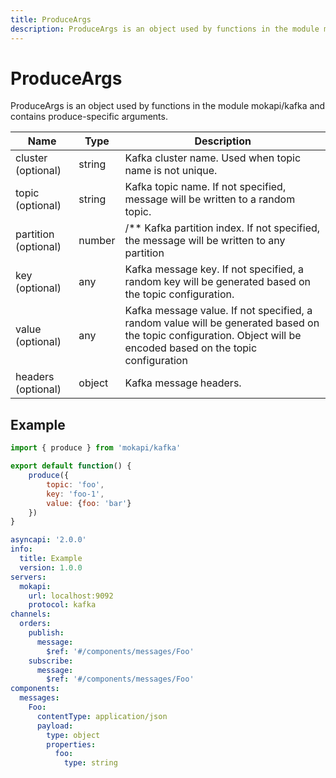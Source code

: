 ```yaml
---
title: ProduceArgs
description: ProduceArgs is an object used by functions in the module mokapi/kafka
---
```

# ProduceArgs

ProduceArgs is an object used by functions in the module mokapi/kafka 
and contains produce-specific arguments.

| Name                 | Type   | Description                                                                                                                                                       |
|----------------------|--------|-------------------------------------------------------------------------------------------------------------------------------------------------------------------|
| cluster (optional)   | string | Kafka cluster name. Used when topic name is not unique.                                                                                                           |
| topic (optional)     | string | Kafka topic name. If not specified, message will be written to a random topic.                                                                                    |
| partition (optional) | number | /** Kafka partition index. If not specified, the message will be written to any partition                                                                         |
| key (optional)       | any    | Kafka message key. If not specified, a random key will be generated based on the topic configuration.                                                             |
| value (optional)     | any    | Kafka message value. If not specified, a random value will be generated based on the topic configuration. Object will be encoded based on the topic configuration |
| headers (optional)   | object | Kafka message headers.                                                                                                                                            |

## Example

```javascript tab=kafka.js
import { produce } from 'mokapi/kafka'

export default function() {
    produce({
        topic: 'foo',
        key: 'foo-1',
        value: {foo: 'bar'}
    })
}
```

```yaml tab=kafka.yaml
asyncapi: '2.0.0'
info:
  title: Example
  version: 1.0.0
servers:
  mokapi:
    url: localhost:9092
    protocol: kafka
channels:
  orders:
    publish:
      message:
        $ref: '#/components/messages/Foo'
    subscribe:
      message:
        $ref: '#/components/messages/Foo'
components:
  messages:
    Foo:
      contentType: application/json
      payload:
        type: object
        properties:
          foo:
            type: string
```